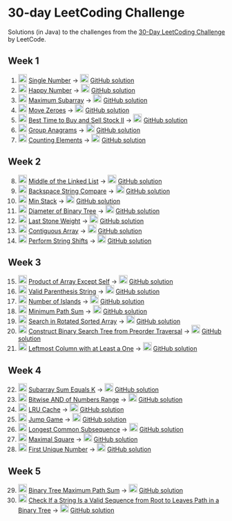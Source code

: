 # 30-day LeetCoding Challenge

Solutions (in Java) to the challenges from the [30-Day LeetCoding Challenge](https://leetcode.com/explore/challenge/card/30-day-leetcoding-challenge) by LeetCode.

## Week 1

1. <img src="https://leetcode.com/static/images/LeetCode_logo.png" width="20"> [Single Number](https://leetcode.com/explore/featured/card/30-day-leetcoding-challenge/528/week-1/3283/) -> <img src="https://image.flaticon.com/icons/svg/25/25231.svg" width="20"> [GitHub solution](https://github.com/Diiaablo95/LeetCode-30-Days-Challenge/tree/master/Week1/Day1)
2. <img src="https://leetcode.com/static/images/LeetCode_logo.png" width="20"> [Happy Number](https://leetcode.com/explore/featured/card/30-day-leetcoding-challenge/528/week-1/3284/) -> <img src="https://image.flaticon.com/icons/svg/25/25231.svg" width="20"> [GitHub solution](https://github.com/Diiaablo95/LeetCode-30-Days-Challenge/tree/master/Week1/Day2)
3. <img src="https://leetcode.com/static/images/LeetCode_logo.png" width="20">  [Maximum Subarray](https://leetcode.com/explore/featured/card/30-day-leetcoding-challenge/528/week-1/3285/) -> <img src="https://image.flaticon.com/icons/svg/25/25231.svg" width="20"> [GitHub solution](https://github.com/Diiaablo95/LeetCode-30-Days-Challenge/tree/master/Week1/Day3)
4. <img src="https://leetcode.com/static/images/LeetCode_logo.png" width="20">  [Move Zeroes](https://leetcode.com/explore/featured/card/30-day-leetcoding-challenge/528/week-1/3286/) -> <img src="https://image.flaticon.com/icons/svg/25/25231.svg" width="20"> [GitHub solution](https://github.com/Diiaablo95/LeetCode-30-Days-Challenge/tree/master/Week1/Day4)
5. <img src="https://leetcode.com/static/images/LeetCode_logo.png" width="20">  [Best Time to Buy and Sell Stock II](https://leetcode.com/explore/featured/card/30-day-leetcoding-challenge/528/week-1/3287/) -> <img src="https://image.flaticon.com/icons/svg/25/25231.svg" width="20"> [GitHub solution](https://github.com/Diiaablo95/LeetCode-30-Days-Challenge/tree/master/Week1/Day5)
6. <img src="https://leetcode.com/static/images/LeetCode_logo.png" width="20">  [Group Anagrams](https://leetcode.com/explore/featured/card/30-day-leetcoding-challenge/528/week-1/3288/) -> <img src="https://image.flaticon.com/icons/svg/25/25231.svg" width="20"> [GitHub solution](https://github.com/Diiaablo95/LeetCode-30-Days-Challenge/tree/master/Week1/Day6)
7. <img src="https://leetcode.com/static/images/LeetCode_logo.png" width="20">  [Counting Elements](https://leetcode.com/explore/featured/card/30-day-leetcoding-challenge/528/week-1/3289/) -> <img src="https://image.flaticon.com/icons/svg/25/25231.svg" width="20"> [GitHub solution](https://github.com/Diiaablo95/LeetCode-30-Days-Challenge/tree/master/Week1/Day7)

## Week 2

8. <img src="https://leetcode.com/static/images/LeetCode_logo.png" width="20">  [Middle of the Linked List](https://leetcode.com/explore/featured/card/30-day-leetcoding-challenge/529/week-2/3290/) -> <img src="https://image.flaticon.com/icons/svg/25/25231.svg" width="20"> [GitHub solution](https://github.com/Diiaablo95/LeetCode-30-Days-Challenge/tree/master/Week2/Day8)
9. <img src="https://leetcode.com/static/images/LeetCode_logo.png" width="20">  [Backspace String Compare](https://leetcode.com/explore/featured/card/30-day-leetcoding-challenge/529/week-2/3291/) -> <img src="https://image.flaticon.com/icons/svg/25/25231.svg" width="20"> [GitHub solution](https://github.com/Diiaablo95/LeetCode-30-Days-Challenge/tree/master/Week2/Day9)
10. <img src="https://leetcode.com/static/images/LeetCode_logo.png" width="20">  [Min Stack](https://leetcode.com/explore/featured/card/30-day-leetcoding-challenge/529/week-2/3292/) -> <img src="https://image.flaticon.com/icons/svg/25/25231.svg" width="20"> [GitHub solution](https://github.com/Diiaablo95/LeetCode-30-Days-Challenge/tree/master/Week2/Day10)
11. <img src="https://leetcode.com/static/images/LeetCode_logo.png" width="20">  [Diameter of Binary Tree](https://leetcode.com/explore/featured/card/30-day-leetcoding-challenge/529/week-2/3293/) -> <img src="https://image.flaticon.com/icons/svg/25/25231.svg" width="20"> [GitHub solution](https://github.com/Diiaablo95/LeetCode-30-Days-Challenge/tree/master/Week2/Day11)
12. <img src="https://leetcode.com/static/images/LeetCode_logo.png" width="20">  [Last Stone Weight](https://leetcode.com/explore/featured/card/30-day-leetcoding-challenge/529/week-2/3297/) -> <img src="https://image.flaticon.com/icons/svg/25/25231.svg" width="20"> [GitHub solution](https://github.com/Diiaablo95/LeetCode-30-Days-Challenge/tree/master/Week2/Day12)
13. <img src="https://leetcode.com/static/images/LeetCode_logo.png" width="20">  [Contiguous Array](https://leetcode.com/explore/featured/card/30-day-leetcoding-challenge/529/week-2/3298/) -> <img src="https://image.flaticon.com/icons/svg/25/25231.svg" width="20"> [GitHub solution](https://github.com/Diiaablo95/LeetCode-30-Days-Challenge/tree/master/Week2/Day13)
14. <img src="https://leetcode.com/static/images/LeetCode_logo.png" width="20">  [Perform String Shifts](https://leetcode.com/explore/featured/card/30-day-leetcoding-challenge/529/week-2/3299/) -> <img src="https://image.flaticon.com/icons/svg/25/25231.svg" width="20"> [GitHub solution](https://github.com/Diiaablo95/LeetCode-30-Days-Challenge/tree/master/Week2/Day14)

## Week 3

15. <img src="https://leetcode.com/static/images/LeetCode_logo.png" width="20">  [Product of Array Except Self](https://leetcode.com/explore/featured/card/30-day-leetcoding-challenge/529/week-3/3300/) -> <img src="https://image.flaticon.com/icons/svg/25/25231.svg" width="20"> [GitHub solution](https://github.com/Diiaablo95/LeetCode-30-Days-Challenge/tree/master/Week3/Day15)
16. <img src="https://leetcode.com/static/images/LeetCode_logo.png" width="20">  [Valid Parenthesis String](https://leetcode.com/explore/featured/card/30-day-leetcoding-challenge/529/week-3/3301/) -> <img src="https://image.flaticon.com/icons/svg/25/25231.svg" width="20"> [GitHub solution](https://github.com/Diiaablo95/LeetCode-30-Days-Challenge/tree/master/Week3/Day16)
17. <img src="https://leetcode.com/static/images/LeetCode_logo.png" width="20">  [Number of Islands](https://leetcode.com/explore/featured/card/30-day-leetcoding-challenge/529/week-3/3302/) -> <img src="https://image.flaticon.com/icons/svg/25/25231.svg" width="20"> [GitHub solution](https://github.com/Diiaablo95/LeetCode-30-Days-Challenge/tree/master/Week3/Day17)
18. <img src="https://leetcode.com/static/images/LeetCode_logo.png" width="20">  [Minimum Path Sum](https://leetcode.com/explore/featured/card/30-day-leetcoding-challenge/529/week-3/3303/) -> <img src="https://image.flaticon.com/icons/svg/25/25231.svg" width="20"> [GitHub solution](https://github.com/Diiaablo95/LeetCode-30-Days-Challenge/tree/master/Week3/Day18)
19. <img src="https://leetcode.com/static/images/LeetCode_logo.png" width="20">  [Search in Rotated Sorted Array](https://leetcode.com/explore/featured/card/30-day-leetcoding-challenge/529/week-3/3304/) -> <img src="https://image.flaticon.com/icons/svg/25/25231.svg" width="20"> [GitHub solution](https://github.com/Diiaablo95/LeetCode-30-Days-Challenge/tree/master/Week3/Day19)
20. <img src="https://leetcode.com/static/images/LeetCode_logo.png" width="20">  [Construct Binary Search Tree from Preorder Traversal](https://leetcode.com/explore/featured/card/30-day-leetcoding-challenge/529/week-3/3305/) -> <img src="https://image.flaticon.com/icons/svg/25/25231.svg" width="20"> [GitHub solution](https://github.com/Diiaablo95/LeetCode-30-Days-Challenge/tree/master/Week3/Day20)
21. <img src="https://leetcode.com/static/images/LeetCode_logo.png" width="20">  [Leftmost Column with at Least a One](https://leetcode.com/explore/featured/card/30-day-leetcoding-challenge/529/week-3/3306/) -> <img src="https://image.flaticon.com/icons/svg/25/25231.svg" width="20"> [GitHub solution](https://github.com/Diiaablo95/LeetCode-30-Days-Challenge/tree/master/Week3/Day21)

## Week 4

22. <img src="https://leetcode.com/static/images/LeetCode_logo.png" width="20">  [Subarray Sum Equals K](https://leetcode.com/explore/featured/card/30-day-leetcoding-challenge/529/week-4/3307/) -> <img src="https://image.flaticon.com/icons/svg/25/25231.svg" width="20"> [GitHub solution](https://github.com/Diiaablo95/LeetCode-30-Days-Challenge/tree/master/Week4/Day22)
23. <img src="https://leetcode.com/static/images/LeetCode_logo.png" width="20">  [Bitwise AND of Numbers Range](https://leetcode.com/explore/featured/card/30-day-leetcoding-challenge/529/week-4/3308/) -> <img src="https://image.flaticon.com/icons/svg/25/25231.svg" width="20"> [GitHub solution](https://github.com/Diiaablo95/LeetCode-30-Days-Challenge/tree/master/Week4/Day23)
24. <img src="https://leetcode.com/static/images/LeetCode_logo.png" width="20">  [LRU Cache](https://leetcode.com/explore/featured/card/30-day-leetcoding-challenge/529/week-4/3309/) -> <img src="https://image.flaticon.com/icons/svg/25/25231.svg" width="20"> [GitHub solution](https://github.com/Diiaablo95/LeetCode-30-Days-Challenge/tree/master/Week4/Day24)
25. <img src="https://leetcode.com/static/images/LeetCode_logo.png" width="20">  [Jump Game](https://leetcode.com/explore/featured/card/30-day-leetcoding-challenge/529/week-4/3310/) -> <img src="https://image.flaticon.com/icons/svg/25/25231.svg" width="20"> [GitHub solution](https://github.com/Diiaablo95/LeetCode-30-Days-Challenge/tree/master/Week4/Day25)
26. <img src="https://leetcode.com/static/images/LeetCode_logo.png" width="20">  [Longest Common Subsequence](https://leetcode.com/explore/featured/card/30-day-leetcoding-challenge/529/week-4/3311/) -> <img src="https://image.flaticon.com/icons/svg/25/25231.svg" width="20"> [GitHub solution](https://github.com/Diiaablo95/LeetCode-30-Days-Challenge/tree/master/Week4/Day26)
27. <img src="https://leetcode.com/static/images/LeetCode_logo.png" width="20">  [Maximal Square](https://leetcode.com/explore/featured/card/30-day-leetcoding-challenge/529/week-4/3312/) -> <img src="https://image.flaticon.com/icons/svg/25/25231.svg" width="20"> [GitHub solution](https://github.com/Diiaablo95/LeetCode-30-Days-Challenge/tree/master/Week4/Day27)
28. <img src="https://leetcode.com/static/images/LeetCode_logo.png" width="20">  [First Unique Number](https://leetcode.com/explore/featured/card/30-day-leetcoding-challenge/529/week-4/3313/) -> <img src="https://image.flaticon.com/icons/svg/25/25231.svg" width="20"> [GitHub solution](https://github.com/Diiaablo95/LeetCode-30-Days-Challenge/tree/master/Week4/Day28)

## Week 5

29. <img src="https://leetcode.com/static/images/LeetCode_logo.png" width="20">  [Binary Tree Maximum Path Sum](https://leetcode.com/explore/featured/card/30-day-leetcoding-challenge/529/week-5/3314/) -> <img src="https://image.flaticon.com/icons/svg/25/25231.svg" width="20"> [GitHub solution](https://github.com/Diiaablo95/LeetCode-30-Days-Challenge/tree/master/Week5/Day29)
30. <img src="https://leetcode.com/static/images/LeetCode_logo.png" width="20">  [Check If a String Is a Valid Sequence from Root to Leaves Path in a Binary Tree](https://leetcode.com/explore/featured/card/30-day-leetcoding-challenge/529/week-5/3315/) -> <img src="https://image.flaticon.com/icons/svg/25/25231.svg" width="20"> [GitHub solution](https://github.com/Diiaablo95/LeetCode-30-Days-Challenge/tree/master/Week5/Day30)